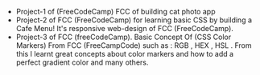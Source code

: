 - Project-1 of (FreeCodeCamp) FCC of building cat photo app
- Project-2 of FCC (FreeCodeCamp) for learning basic CSS by building a Cafe Menu! It's responsive web-design of FCC (FreeCodeCamp).
- Project-3 of FCC (freeCodeCamp). Basic Concept Of (CSS Color Markers) From FCC (FreeCampCode) such as : RGB , HEX , HSL . From this I learnt great concepts about color markers and how to add a perfect gradient color and many others.

